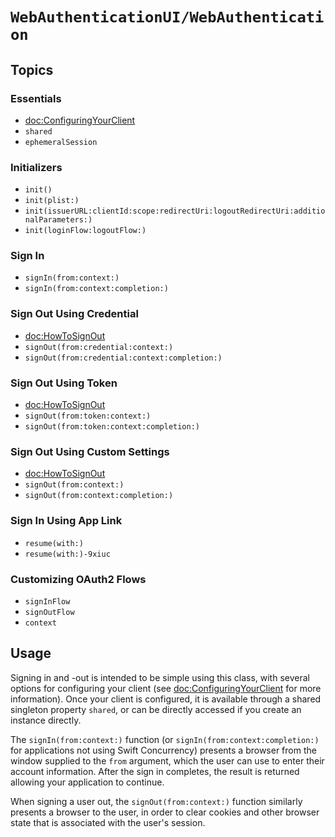# ``WebAuthenticationUI/WebAuthentication``

## Topics

### Essentials

- <doc:ConfiguringYourClient>
- ``shared``
- ``ephemeralSession``

### Initializers

- ``init()``
- ``init(plist:)``
- ``init(issuerURL:clientId:scope:redirectUri:logoutRedirectUri:additionalParameters:)``
- ``init(loginFlow:logoutFlow:)``

### Sign In

- ``signIn(from:context:)``
- ``signIn(from:context:completion:)``

### Sign Out Using Credential

- <doc:HowToSignOut>
- ``signOut(from:credential:context:)``
- ``signOut(from:credential:context:completion:)``

### Sign Out Using Token

- <doc:HowToSignOut>
- ``signOut(from:token:context:)``
- ``signOut(from:token:context:completion:)``

### Sign Out Using Custom Settings

- <doc:HowToSignOut>
- ``signOut(from:context:)``
- ``signOut(from:context:completion:)``

### Sign In Using App Link

- ``resume(with:)``
- ``resume(with:)-9xiuc``

### Customizing OAuth2 Flows

- ``signInFlow``
- ``signOutFlow``
- ``context``

## Usage

Signing in and -out is intended to be simple using this class, with several options for configuring your client (see <doc:ConfiguringYourClient> for more information). Once your client is configured, it is available through a shared singleton property ``shared``, or can be directly accessed if you create an instance directly.

The ``signIn(from:context:)`` function (or ``signIn(from:context:completion:)`` for applications not using Swift Concurrency) presents a browser from the window supplied to the `from` argument, which the user can use to enter their account information.  After the sign in completes, the result is returned allowing your application to continue.

When signing a user out, the ``signOut(from:context:)`` function similarly presents a browser to the user, in order to clear cookies and other browser state that is associated with the user's session.
